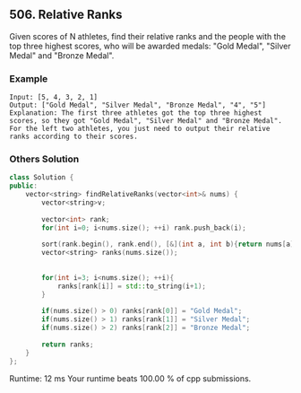 ## 506. Relative Ranks
Given scores of N athletes, find their relative ranks and the people with the top three highest scores, who will be awarded medals: "Gold Medal", "Silver Medal" and "Bronze Medal".

### Example
```
Input: [5, 4, 3, 2, 1]
Output: ["Gold Medal", "Silver Medal", "Bronze Medal", "4", "5"]
Explanation: The first three athletes got the top three highest scores, so they got "Gold Medal", "Silver Medal" and "Bronze Medal". 
For the left two athletes, you just need to output their relative ranks according to their scores.
```

### Others Solution
```c++
class Solution {
public:
    vector<string> findRelativeRanks(vector<int>& nums) {
        vector<string>v;
        
        vector<int> rank;
        for(int i=0; i<nums.size(); ++i) rank.push_back(i);
        
        sort(rank.begin(), rank.end(), [&](int a, int b){return nums[a] > nums[b];});
        vector<string> ranks(nums.size());
        
    
        for(int i=3; i<nums.size(); ++i){
            ranks[rank[i]] = std::to_string(i+1);
        }
        
        if(nums.size() > 0) ranks[rank[0]] = "Gold Medal";
        if(nums.size() > 1) ranks[rank[1]] = "Silver Medal";
        if(nums.size() > 2) ranks[rank[2]] = "Bronze Medal";
        
        return ranks;
    }
};
```
Runtime: 12 ms
Your runtime beats 100.00 % of cpp submissions.
